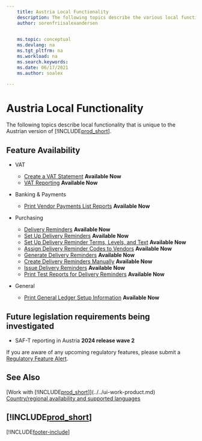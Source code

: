 ```yaml
---
    title: Austria Local Functionality
    description: The following topics describe the various local functionality in the Austrian version of Business Central.
    author: sorenfriisalexandersen

    
    ms.topic: conceptual
    ms.devlang: na
    ms.tgt_pltfrm: na
    ms.workload: na
    ms.search.keywords:
    ms.date: 06/17/2021
    ms.author: soalex

---
```

# Austria Local Functionality
The following topics describe local functionality that is unique to the Austrian version of [!INCLUDE[prod_short](../../includes/prod_short.md)].  

## Feature Availability

* VAT
    * [Create a VAT Statement](how-to-create-a-vat-statement.md) **Available Now**
    * [VAT Reporting](vat-reporting.md) **Available Now**

* Banking & Payments
    * [Print Vendor Payments List Reports](how-to-print-vendor-payments-list-reports.md) **Available Now**

* Purchasing
    * [Delivery Reminders](delivery-reminders.md) **Available Now**
    * [Set Up Delivery Reminders](how-to-set-up-delivery-reminders.md) **Available Now**
    * [Set Up Delivery Reminder Terms, Levels, and Text](how-to-set-up-delivery-reminder-terms-levels-and-text.md) **Available Now**
    * [Assign Delivery Reminder Codes to Vendors](how-to-assign-delivery-reminder-codes-to-vendors.md) **Available Now**
    * [Generate Delivery Reminders](how-to-generate-delivery-reminders.md) **Available Now**
    * [Create Delivery Reminders Manually](how-to-create-delivery-reminders-manually.md) **Available Now**
    * [Issue Delivery Reminders](how-to-issue-delivery-reminders.md) **Available Now**
    * [Print Test Reports for Delivery Reminders](how-to-print-test-reports-for-delivery-reminders.md) **Available Now**

* General
    * [Print General Ledger Setup Information](how-to-print-general-ledger-setup-information.md) **Available Now**

## Future legislation requirements being investigated

* SAF-T reporting in Austria **2024 release wave 2**

If you are aware of any upcoming regulatory features, please submit a [Regulatory Feature Alert](https://forms.office.com/pages/responsepage.aspx?id=v4j5cvGGr0GRqy180BHbRwkeauYiJKZOpJ0CtKuVmJlURURaMlQ4Rk05UFY4NkVEOTA0MUU5WThXSC4u).

## See Also

[Work with [!INCLUDE[prod_short](../../includes/prod_short.md)]](../../ui-work-product.md)  
[Country/regional availability and supported languages](/dynamics365/business-central/dev-itpro/compliance/apptest-countries-and-translations)  

## [!INCLUDE[prod_short](../../includes/free_trial_md.md)]  


[!INCLUDE[footer-include](../../includes/footer-banner.md)]
